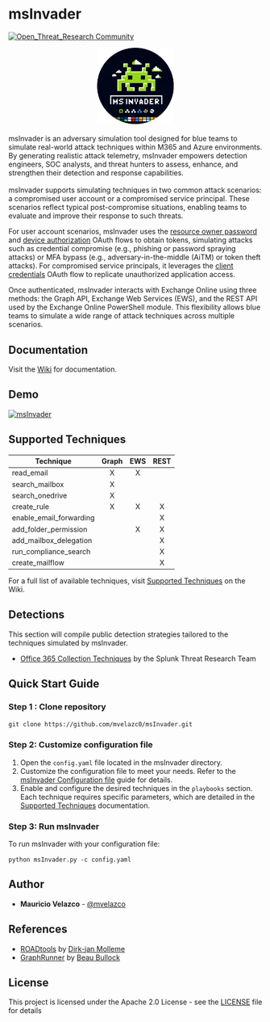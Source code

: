 # msInvader
[![Open_Threat_Research Community](https://img.shields.io/badge/Open_Threat_Research-Community-brightgreen.svg)](https://twitter.com/OTR_Community)

<div align="center">
    <img src="img/msInvader.png" alt="msInvader logo" style="width: 30%; height: 35%;">
</div>
<br>
msInvader is an adversary simulation tool designed for blue teams to simulate real-world attack techniques within M365 and Azure environments. By generating realistic attack telemetry, msInvader empowers detection engineers, SOC analysts, and threat hunters to assess, enhance, and strengthen their detection and response capabilities.<br><br>
msInvader supports simulating techniques in two common attack scenarios: a compromised user account or a compromised service principal. These scenarios reflect typical post-compromise situations, enabling teams to evaluate and improve their response to such threats.

For user account scenarios, msInvader uses the [resource owner password](https://learn.microsoft.com/en-us/entra/identity-platform/v2-oauth-ropc) and [device authorization](https://learn.microsoft.com/en-us/entra/identity-platform/v2-oauth2-device-code) OAuth flows to obtain tokens, simulating attacks such as credential compromise (e.g., phishing or password spraying attacks) or MFA bypass (e.g., adversary-in-the-middle (AiTM) or token theft attacks). For compromised service principals, it leverages the [client credentials](https://learn.microsoft.com/en-us/entra/identity-platform/v2-oauth2-client-creds-grant-flow) OAuth flow to replicate unauthorized application access.

Once authenticated, msInvader interacts with Exchange Online using three methods: the Graph API, Exchange Web Services (EWS), and the REST API used by the Exchange Online PowerShell module. This flexibility allows blue teams to simulate a wide range of attack techniques across multiple scenarios.

## Documentation

Visit the [Wiki](https://github.com/mvelazc0/msInvader/wiki/) for documentation.

## Demo

[![msInvader](https://img.youtube.com/vi/a6iUrufyXRE/0.jpg)](https://www.youtube.com/watch?v=a6iUrufyXRE)


## Supported Techniques

<div align="center">

| Technique                | Graph | EWS | REST |
|--------------------------|:-----:|:---:|:----:|
| read_email               | X     | X   |      |
| search_mailbox           | X     |     |      |
| search_onedrive          | X     |     |      |
| create_rule              | X     | X   | X    |
| enable_email_forwarding  |       |     | X    |
| add_folder_permission    |       | X   | X    |
| add_mailbox_delegation   |       |     | X    |
| run_compliance_search    |       |     | X     |
| create_mailflow          |       |     | X    |

</div>


For a full list of available techniques, visit [Supported Techniques](https://github.com/mvelazc0/msInvader/wiki/Supported-Techniques) on the Wiki.

## Detections

This section will compile public detection strategies tailored to the techniques simulated by msInvader.

- [Office 365 Collection Techniques](https://research.splunk.com/stories/office_365_collection_techniques/) by the Splunk Threat Research Team

## Quick Start Guide

### Step 1 : Clone repository 

````
git clone https://github.com/mvelazc0/msInvader.git
````

### Step 2: Customize configuration file

1. Open the `config.yaml` file located in the msInvader directory.
2. Customize the configuration file to meet your needs. Refer to the [msInvader Configuration file](https://github.com/mvelazc0/msInvader/wiki/msInvader-Configuration-File) guide for details.
3. Enable and configure the desired techniques in the `playbooks` section. Each technique requires specific parameters, which are detailed in the [Supported Techniques](https://github.com/mvelazc0/msInvader/wiki/Supported-Techniques) documentation.

### Step 3: Run msInvader

To run msInvader with your configuration file:

````
python msInvader.py -c config.yaml
````

## Author

* **Mauricio Velazco** - [@mvelazco](https://twitter.com/mvelazco)

## References

* [ROADtools](https://github.com/dirkjanm/ROADtools) by [Dirk-jan Molleme](https://twitter.com/_dirkjan)
* [GraphRunner](https://github.com/dafthack/GraphRunner) by [Beau Bullock](https://twitter.com/dafthack)

## License

This project is licensed under the Apache 2.0 License - see the [LICENSE](LICENSE) file for details
